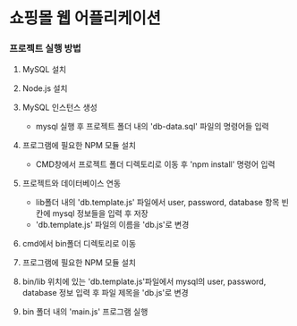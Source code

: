 # 쇼핑몰 웹 어플리케이션

### 프로젝트 실행 방법
1. MySQL 설치
2. Node.js 설치
3. MySQL 인스턴스 생성
    - mysql 실행 후 프로젝트 폴더 내의 'db-data.sql' 파일의 명령어들 입력
4. 프로그램에 필요한 NPM 모듈 설치
    - CMD창에서 프로젝트 폴더 디렉토리로 이동 후 'npm install' 명령어 입력
5. 프로젝트와 데이터베이스 연동
    - lib폴더 내의 'db.template.js' 파일에서 user, password, database 항목 빈칸에 mysql 정보들을 입력 후 저장
    - 'db.template.js' 파일의 이름을 'db.js'로 변경

3. cmd에서 bin폴더 디렉토리로 이동
4. 프로그램에 필요한 NPM 모듈 설치
5. bin/lib 위치에 있는 'db.template.js'파일에서 mysql의 user, password, database 정보 입력 후 파일 제목을 'db.js'로 변경
6. bin 폴더 내의 'main.js' 프로그램 실행
<br>

